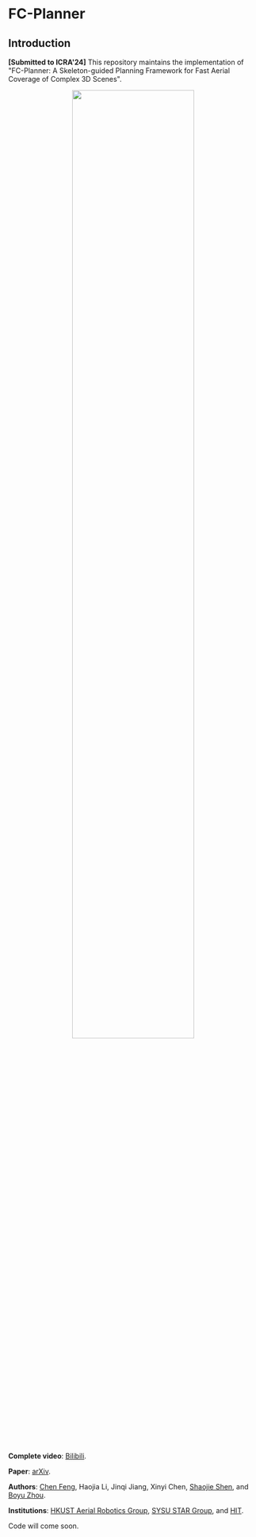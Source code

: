 # FC-Planner

## Introduction

**[Submitted to ICRA'24]** This repository maintains the implementation of "FC-Planner: A Skeleton-guided Planning Framework for Fast Aerial Coverage of Complex 3D Scenes".

<div align=center><img src="img/top_2024.png" height=70% width=70% ></div>

**Complete video**: [Bilibili](https://www.bilibili.com/video/BV1ks4y197P6/?spm_id_from=autoNext&vd_source=0af61c122e5e37c944053b57e313025a).

**Paper**: [arXiv](https://arxiv.org/abs/2309.13882).

**Authors**: [Chen Feng](https://chen-albert-feng.github.io/AlbertFeng.github.io/), Haojia Li, Jinqi Jiang, Xinyi Chen, [Shaojie Shen](https://uav.hkust.edu.hk/group/), and [Boyu Zhou](http://sysu-star.com/).

**Institutions**: [HKUST Aerial Robotics Group](https://uav.hkust.edu.hk/), [SYSU STAR Group](http://sysu-star.com/), and [HIT](http://www.hit.edu.cn/).

Code will come soon.